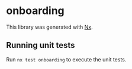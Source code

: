 # onboarding

This library was generated with [Nx](https://nx.dev).


## Running unit tests

Run `nx test onboarding` to execute the unit tests.


